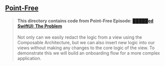## [Point-Free](https://www.pointfree.co)

> #### This directory contains code from Point-Free Episode: [█████ed SwiftUI: The Problem](https://www.pointfree.co/episodes/ep117-the-point-of-redacted-swiftui-part-1)
>
> Not only can we easily redact the logic from a view using the Composable Architecture, but we can also insert new logic into our views without making any changes to the core logic of the view. To demonstrate this we will build an onboarding flow for a more complex application.
